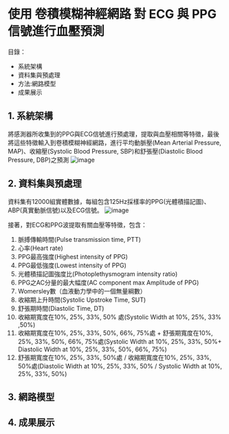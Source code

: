 # 使用 卷積模糊神經網路 對 ECG 與 PPG 信號進行血壓預測

目錄：
- 系統架構
- 資料集與預處理
- 方法:網路模型
- 成果展示

## 1. 系統架構
將感測器所收集到的PPG與ECG信號進行預處理，提取與血壓相關等特徵，最後將這些特徵輸入到卷積模糊神經網路，進行平均動脈壓(Mean Arterial Pressure, MAP)、收縮壓(Systolic Blood Pressure, SBP)和舒張壓(Diastolic Blood Pressure, DBP)之預測
![image]()

## 2. 資料集與預處理
資料集有12000組實體數據，每組包含125Hz採樣率的PPG(光體積描記圖)、ABP(真實動脈信號)以及ECG信號。
![image]()

接著，對ECG和PPG波提取有關血壓等特徵，包含：
1. 脈搏傳輸時間(Pulse transmission time, PTT)
2. 心率(Heart rate)
3. PPG最高強度(Highest intensity of PPG)
4. PPG最低強度(Lowest intensity of PPG)
5. 光體積描記圖強度比(Photoplethysmogram intensity ratio)
6. PPG之AC分量的最大幅度(AC component max Amplitude of PPG)
7. Womersley數（血液動力學中的一個無量綱數）
8. 收縮期上升時間(Systolic Upstroke Time, SUT)
9. 舒張期時間(Diastolic Time, DT)
10. 收縮期寬度在10%, 25%, 33%, 50% 處(Systolic Width at 10%, 25%, 33% ,50%)
11. 收縮期寬度在10%, 25%, 33%, 50%, 66%, 75%處 + 舒張期寬度在10%, 25%, 33%, 50%, 66%, 75%處(Systolic Width at 10%, 25%, 33%, 50%+ Diastolic Width at 10%, 25%, 33%, 50%, 66%, 75%)
12. 舒張期寬度在10%, 25%, 33%, 50%處 / 收縮期寬度在10%, 25%, 33%, 50%處(Diastolic Width at 10%, 25%, 33%, 50% / Systolic Width at 10%, 25%, 33%, 50%)

## 3. 網路模型


## 4. 成果展示
